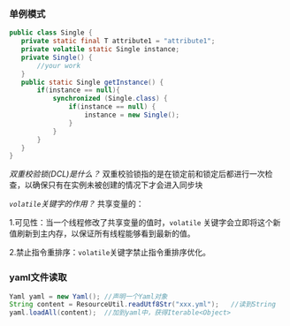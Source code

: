 ### 单例模式
 ```java
 public class Single {
    private static final T attribute1 = "attribute1";
    private volatile static Single instance;
    private Single() {
        //your work
    }
    public static Single getInstance() {
        if(instance == null){
            synchronized (Single.class) {
                if(instance == null) {
                    instance = new Single();
                }
            }
        }
    }
 }
 ```
 *双重校验锁(DCL)是什么？*
 双重校验锁指的是在锁定前和锁定后都进行一次检查，以确保只有在实例未被创建的情况下才会进入同步块
 
 *`volatile`关键字的作用？*
 共享变量的：

1.可见性：当一个线程修改了共享变量的值时，`volatile` 关键字会立即将这个新值刷新到主内存，以保证所有线程能够看到最新的值。

2.禁止指令重排序：`volatile`关键字禁止指令重排序优化。 


### yaml文件读取
```java
Yaml yaml = new Yaml(); //声明一个Yaml对象
String content = ResourceUtil.readUtf8Str("xxx.yml");   //读到String
yaml.loadAll(content);  //加到yaml中，获得Iterable<Object>
```